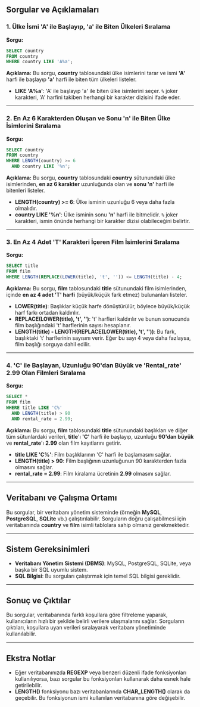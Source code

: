 
## **Sorgular ve Açıklamaları**

### **1. Ülke İsmi 'A' ile Başlayıp, 'a' ile Biten Ülkeleri Sıralama**
**Sorgu:**

```sql
SELECT country 
FROM country 
WHERE country LIKE 'A%a';
```

**Açıklama:**
Bu sorgu, **country** tablosundaki ülke isimlerini tarar ve ismi **'A'** harfi ile başlayıp **'a'** harfi ile biten tüm ülkeleri listeler. 
- **LIKE 'A%a'**: 'A' ile başlayıp 'a' ile biten ülke isimlerini seçer. `%` joker karakteri, 'A' harfini takiben herhangi bir karakter dizisini ifade eder.

---

### **2. En Az 6 Karakterden Oluşan ve Sonu 'n' ile Biten Ülke İsimlerini Sıralama**
**Sorgu:**

```sql
SELECT country 
FROM country 
WHERE LENGTH(country) >= 6 
  AND country LIKE '%n';
```

**Açıklama:**
Bu sorgu, **country** tablosundaki **country** sütunundaki ülke isimlerinden, **en az 6 karakter** uzunluğunda olan ve **sonu 'n'** harfi ile bitenleri listeler.
- **LENGTH(country) >= 6**: Ülke isminin uzunluğu 6 veya daha fazla olmalıdır.
- **country LIKE '%n'**: Ülke isminin sonu **'n'** harfi ile bitmelidir. `%` joker karakteri, ismin önünde herhangi bir karakter dizisi olabileceğini belirtir.

---

### **3. En Az 4 Adet 'T' Karakteri İçeren Film İsimlerini Sıralama**
**Sorgu:**

```sql
SELECT title 
FROM film 
WHERE LENGTH(REPLACE(LOWER(title), 't', '')) <= LENGTH(title) - 4;
```

**Açıklama:**
Bu sorgu, **film** tablosundaki **title** sütunundaki film isimlerinden, içinde **en az 4 adet 'T' harfi** (büyük/küçük fark etmez) bulunanları listeler.
- **LOWER(title)**: Başlıklar küçük harfe dönüştürülür, böylece büyük/küçük harf farkı ortadan kaldırılır.
- **REPLACE(LOWER(title), 't', '')**: 't' harfleri kaldırılır ve bunun sonucunda film başlığındaki 't' harflerinin sayısı hesaplanır.
- **LENGTH(title) - LENGTH(REPLACE(LOWER(title), 't', ''))**: Bu fark, başlıktaki 't' harflerinin sayısını verir. Eğer bu sayı 4 veya daha fazlaysa, film başlığı sorguya dahil edilir.

---

### **4. 'C' ile Başlayan, Uzunluğu 90'dan Büyük ve 'Rental_rate' 2.99 Olan Filmleri Sıralama**
**Sorgu:**

```sql
SELECT * 
FROM film 
WHERE title LIKE 'C%' 
  AND LENGTH(title) > 90 
  AND rental_rate = 2.99;
```

**Açıklama:**
Bu sorgu, **film** tablosundaki **title** sütunundaki başlıkları ve diğer tüm sütunlardaki verileri, **title**'ı **'C'** harfi ile başlayıp, uzunluğu **90'dan büyük** ve **rental_rate**'ı **2.99** olan film kayıtlarını getirir.
- **title LIKE 'C%'**: Film başlıklarının 'C' harfi ile başlamasını sağlar.
- **LENGTH(title) > 90**: Film başlığının uzunluğunun 90 karakterden fazla olmasını sağlar.
- **rental_rate = 2.99**: Film kiralama ücretinin **2.99** olmasını sağlar.

---

## **Veritabanı ve Çalışma Ortamı**
Bu sorgular, bir veritabanı yönetim sisteminde (örneğin **MySQL**, **PostgreSQL**, **SQLite** vb.) çalıştırılabilir. Sorguların doğru çalışabilmesi için veritabanında **country** ve **film** isimli tablolara sahip olmanız gerekmektedir.

---

## **Sistem Gereksinimleri**
- **Veritabanı Yönetim Sistemi (DBMS)**: MySQL, PostgreSQL, SQLite, veya başka bir SQL uyumlu sistem.
- **SQL Bilgisi**: Bu sorguları çalıştırmak için temel SQL bilgisi gereklidir.

---

## **Sonuç ve Çıktılar**
Bu sorgular, veritabanında farklı koşullara göre filtreleme yaparak, kullanıcıların hızlı bir şekilde belirli verilere ulaşmalarını sağlar. Sorguların çıktıları, koşullara uyan verileri sıralayarak veritabanı yönetiminde kullanılabilir.

---

## **Ekstra Notlar**
- Eğer veritabanınızda **REGEXP** veya benzeri düzenli ifade fonksiyonları kullanılıyorsa, bazı sorgular bu fonksiyonları kullanarak daha esnek hale getirilebilir.
- **LENGTH()** fonksiyonu bazı veritabanlarında **CHAR_LENGTH()** olarak da geçebilir. Bu fonksiyonun ismi kullanılan veritabanına göre değişebilir.
